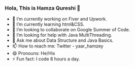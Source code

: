 ### Hola, This is Hamza Qureshi 👋

- 🔭 I’m currently working on Fiver and Upwork.
- 🌱 I’m currently learning html&CSS.
- 👯 I’m looking to collaborate on Google Summer of Code.
- 🤔 I’m looking for help with Java MultiThreading.
- 💬 Ask me about Data Structure and Java Basics.
- 📫 How to reach me: Twitter - yaar_hamzey
- 😄 Pronouns: He/His
- ⚡ Fun fact: I code 8 hours a day.

